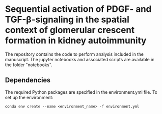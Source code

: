 # Sequential activation of PDGF- and TGF-β-signaling in the spatial context of glomerular crescent formation in kidney autoimmunity

The repository contains the code to perform analysis included in the manuscript. The jupyter notebooks and associated scripts are available in the folder "notebooks".

## Dependencies
The required Python packages are specified in the environment.yml file. To set up the environment:

```conda env create --name <environment_name> -f environment.yml```
